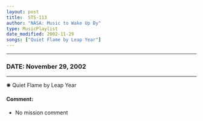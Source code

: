 ```yaml
---
layout: post
title:  STS-113
author: "NASA: Music to Wake Up By"
type: MusicPlaylist
date_modified: 2002-11-29
songs: ["Quiet Flame by Leap Year"]
---
```


----
### DATE: November 29, 2002
----
✺ Quiet Flame by Leap Year

#### Comment:
* No mission comment



<br/>
<center>
	<a target="_blank"
	   href="https://twitter.com/intent/tweet?hashtags=Space,NASA,Playlist,NASAWakeupCalls,SpaceProgram&text={{ page.author}}, '{{ page.songs.first }}' {{ page.title }}, {{ page.date | date: '%B %d, %Y' }}. {{ site.url }}{{ page.url }}&via=nasawakeupcalls"><i class="fab fa-twitter" alt="Tweet this page" style="font-size: 1.3em;"></i></a>
	&nbsp; 	<i class="fas fa-user-astronaut" style="font-size: 1.5em;"></i> &nbsp;
    <a type="amzn" search="'Quiet Flame by Leap Year'" category="popular music">
    <i class="fab fa-amazon" style="font-size: 1.3em;"></i></a>
</center>
